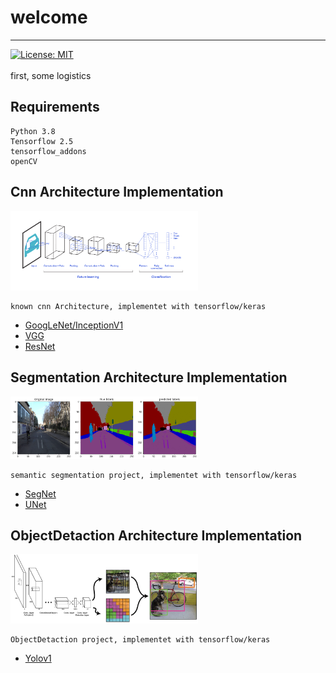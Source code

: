 # welcome 
--------------------------------------------------------------------------------
[![License: MIT](https://img.shields.io/badge/License-MIT-yellow.svg)](https://opensource.org/licenses/MIT)
<br/><br/>
 first, some logistics 

## Requirements

    Python 3.8
    Tensorflow 2.5
    tensorflow_addons
    openCV

## Cnn Architecture Implementation
<img src="img/cnn.png" alt="cnn" width="300"/>

    known cnn Architecture, implementet with tensorflow/keras 

* [GoogLeNet/InceptionV1](https://github.com/giladElichai/public/tree/main/CnnArchitecture/GoogLeNet_InceptionV1)
* [VGG](https://github.com/giladElichai/public/tree/main/CnnArchitecture/VGG)
* [ResNet](https://github.com/giladElichai/public/tree/main/CnnArchitecture/ResNet)
 


## Segmentation Architecture Implementation
<img src="img/semantic-segmentation.png" alt="cnn" width="300"/>

    semantic segmentation project, implementet with tensorflow/keras 

* [SegNet](https://github.com/giladElichai/public/tree/main/segmentation/SEGNet)
* [UNet](https://github.com/giladElichai/public/tree/main/segmentation/UNET)


## ObjectDetaction Architecture Implementation
<img src="img/yolo_.png" alt="cnn" width="300"/>

    ObjectDetaction project, implementet with tensorflow/keras 

* [Yolov1](https://github.com/giladElichai/public/tree/main/ObjectDetaction/Yolov1)
